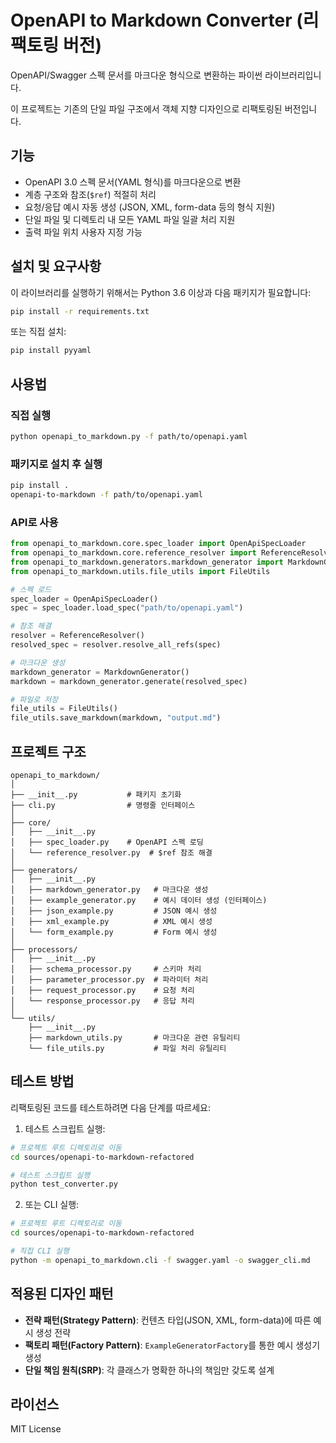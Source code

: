 # OpenAPI to Markdown Converter (리팩토링 버전)

OpenAPI/Swagger 스펙 문서를 마크다운 형식으로 변환하는 파이썬 라이브러리입니다.

이 프로젝트는 기존의 단일 파일 구조에서 객체 지향 디자인으로 리팩토링된 버전입니다.

## 기능

- OpenAPI 3.0 스펙 문서(YAML 형식)를 마크다운으로 변환
- 계층 구조와 참조(`$ref`) 적절히 처리
- 요청/응답 예시 자동 생성 (JSON, XML, form-data 등의 형식 지원)
- 단일 파일 및 디렉토리 내 모든 YAML 파일 일괄 처리 지원
- 출력 파일 위치 사용자 지정 가능

## 설치 및 요구사항

이 라이브러리를 실행하기 위해서는 Python 3.6 이상과 다음 패키지가 필요합니다:

```bash
pip install -r requirements.txt
```

또는 직접 설치:

```bash
pip install pyyaml
```

## 사용법

### 직접 실행

```bash
python openapi_to_markdown.py -f path/to/openapi.yaml
```

### 패키지로 설치 후 실행

```bash
pip install .
openapi-to-markdown -f path/to/openapi.yaml
```

### API로 사용

```python
from openapi_to_markdown.core.spec_loader import OpenApiSpecLoader
from openapi_to_markdown.core.reference_resolver import ReferenceResolver
from openapi_to_markdown.generators.markdown_generator import MarkdownGenerator
from openapi_to_markdown.utils.file_utils import FileUtils

# 스펙 로드
spec_loader = OpenApiSpecLoader()
spec = spec_loader.load_spec("path/to/openapi.yaml")

# 참조 해결
resolver = ReferenceResolver()
resolved_spec = resolver.resolve_all_refs(spec)

# 마크다운 생성
markdown_generator = MarkdownGenerator()
markdown = markdown_generator.generate(resolved_spec)

# 파일로 저장
file_utils = FileUtils()
file_utils.save_markdown(markdown, "output.md")
```

## 프로젝트 구조

```
openapi_to_markdown/
│
├── __init__.py           # 패키지 초기화
├── cli.py                # 명령줄 인터페이스
│
├── core/
│   ├── __init__.py
│   ├── spec_loader.py    # OpenAPI 스펙 로딩
│   └── reference_resolver.py  # $ref 참조 해결
│
├── generators/
│   ├── __init__.py
│   ├── markdown_generator.py   # 마크다운 생성
│   ├── example_generator.py    # 예시 데이터 생성 (인터페이스)
│   ├── json_example.py         # JSON 예시 생성
│   ├── xml_example.py          # XML 예시 생성
│   └── form_example.py         # Form 예시 생성
│
├── processors/
│   ├── __init__.py
│   ├── schema_processor.py     # 스키마 처리
│   ├── parameter_processor.py  # 파라미터 처리
│   ├── request_processor.py    # 요청 처리
│   └── response_processor.py   # 응답 처리
│
└── utils/
    ├── __init__.py
    ├── markdown_utils.py       # 마크다운 관련 유틸리티
    └── file_utils.py           # 파일 처리 유틸리티
```

## 테스트 방법

리팩토링된 코드를 테스트하려면 다음 단계를 따르세요:

1. 테스트 스크립트 실행:

```bash
# 프로젝트 루트 디렉토리로 이동
cd sources/openapi-to-markdown-refactored

# 테스트 스크립트 실행
python test_converter.py
```

2. 또는 CLI 실행:

```bash
# 프로젝트 루트 디렉토리로 이동
cd sources/openapi-to-markdown-refactored

# 직접 CLI 실행
python -m openapi_to_markdown.cli -f swagger.yaml -o swagger_cli.md
```

## 적용된 디자인 패턴

- **전략 패턴(Strategy Pattern)**: 컨텐츠 타입(JSON, XML, form-data)에 따른 예시 생성 전략
- **팩토리 패턴(Factory Pattern)**: `ExampleGeneratorFactory`를 통한 예시 생성기 생성
- **단일 책임 원칙(SRP)**: 각 클래스가 명확한 하나의 책임만 갖도록 설계

## 라이선스

MIT License
